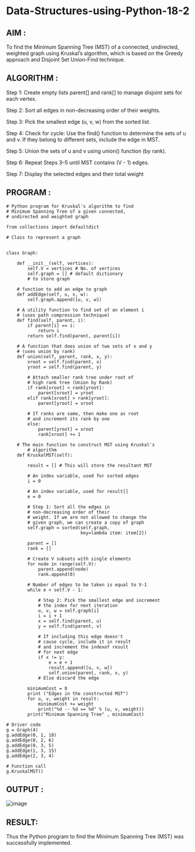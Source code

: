# Data-Structures-using-Python-18-2


## AIM : 

To find the Minimum Spanning Tree (MST) of a connected, undirected, weighted graph using Kruskal’s algorithm, which is based on the Greedy approach and Disjoint Set Union-Find technique.

## ALGORITHM :

Step 1: Create empty lists parent[] and rank[] to manage disjoint sets for each vertex.

Step 2: Sort all edges in non-decreasing order of their weights.

Step 3: Pick the smallest edge (u, v, w) from the sorted list.

Step 4: Check for cycle:
        Use the find() function to determine the sets of u and v.
        If they belong to different sets, include the edge in MST.

Step 5: Union the sets of u and v using union() function (by rank).

Step 6: Repeat Steps 3–5 until MST contains (V - 1) edges.

Step 7: Display the selected edges and their total weight

## PROGRAM : 

```
# Python program for Kruskal's algorithm to find
# Minimum Spanning Tree of a given connected,
# undirected and weighted graph

from collections import defaultdict

# Class to represent a graph


class Graph:

	def __init__(self, vertices):
		self.V = vertices # No. of vertices
		self.graph = [] # default dictionary
		# to store graph

	# function to add an edge to graph
	def addEdge(self, u, v, w):
		self.graph.append([u, v, w])

	# A utility function to find set of an element i
	# (uses path compression technique)
	def find(self, parent, i):
		if parent[i] == i:
			return i
		return self.find(parent, parent[i])

	# A function that does union of two sets of x and y
	# (uses union by rank)
	def union(self, parent, rank, x, y):
		xroot = self.find(parent, x)
		yroot = self.find(parent, y)

		# Attach smaller rank tree under root of
		# high rank tree (Union by Rank)
		if rank[xroot] < rank[yroot]:
			parent[xroot] = yroot
		elif rank[xroot] > rank[yroot]:
			parent[yroot] = xroot

		# If ranks are same, then make one as root
		# and increment its rank by one
		else:
			parent[yroot] = xroot
			rank[xroot] += 1

	# The main function to construct MST using Kruskal's
		# algorithm
	def KruskalMST(self):

		result = [] # This will store the resultant MST
		
		# An index variable, used for sorted edges
		i = 0
		
		# An index variable, used for result[]
		e = 0

		# Step 1: Sort all the edges in
		# non-decreasing order of their
		# weight. If we are not allowed to change the
		# given graph, we can create a copy of graph
		self.graph = sorted(self.graph,
							key=lambda item: item[2])

		parent = []
		rank = []

		# Create V subsets with single elements
		for node in range(self.V):
			parent.append(node)
			rank.append(0)

		# Number of edges to be taken is equal to V-1
		while e < self.V - 1:

			# Step 2: Pick the smallest edge and increment
			# the index for next iteration
			u, v, w = self.graph[i]
			i = i + 1
			x = self.find(parent, u)
			y = self.find(parent, v)

			# If including this edge doesn't
			# cause cycle, include it in result
			# and increment the indexof result
			# for next edge
			if x != y:
				e = e + 1
				result.append([u, v, w])
				self.union(parent, rank, x, y)
			# Else discard the edge

		minimumCost = 0
		print ("Edges in the constructed MST")
		for u, v, weight in result:
			minimumCost += weight
			print("%d -- %d == %d" % (u, v, weight))
		print("Minimum Spanning Tree" , minimumCost)

# Driver code
g = Graph(4)
g.addEdge(0, 1, 10)
g.addEdge(0, 2, 6)
g.addEdge(0, 3, 5)
g.addEdge(1, 3, 15)
g.addEdge(2, 3, 4)

# Function call
g.KruskalMST()

```
## OUTPUT :

![image](https://github.com/user-attachments/assets/1c2e1164-1db1-46b5-b37e-c39c79daf1bb)

## RESULT:

Thus the Python program to find the Minimum Spanning Tree (MST) was successfully implemented.

